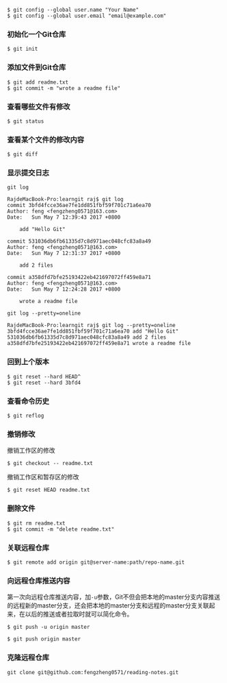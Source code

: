 

```
$ git config --global user.name "Your Name"
$ git config --global user.email "email@example.com"
```

### 初始化一个Git仓库
```
$ git init
```
### 添加文件到Git仓库
```
$ git add readme.txt
$ git commit -m "wrote a readme file"
```

### 查看哪些文件有修改
```
$ git status
```

### 查看某个文件的修改内容
```
$ git diff
```

### 显示提交日志
``git log``
```
RajdeMacBook-Pro:learngit raj$ git log
commit 3bfd4fcce36ae7fe1dd851fbf59f701c71a6ea70
Author: feng <fengzheng0571@163.com>
Date:   Sun May 7 12:39:43 2017 +0800

    add "Hello Git"

commit 531036db6fb61335d7c8d971aec048cfc83a8a49
Author: feng <fengzheng0571@163.com>
Date:   Sun May 7 12:31:37 2017 +0800

    add 2 files

commit a358dfd7bfe25193422eb421697072ff459e8a71
Author: feng <fengzheng0571@163.com>
Date:   Sun May 7 12:24:28 2017 +0800

    wrote a readme file

```

``git log --pretty=oneline``
```
RajdeMacBook-Pro:learngit raj$ git log --pretty=oneline
3bfd4fcce36ae7fe1dd851fbf59f701c71a6ea70 add "Hello Git"
531036db6fb61335d7c8d971aec048cfc83a8a49 add 2 files
a358dfd7bfe25193422eb421697072ff459e8a71 wrote a readme file
```

### 回到上个版本
```
$ git reset --hard HEAD^
$ git reset --hard 3bfd4
```

### 查看命令历史
```
$ git reflog
```

### 撤销修改  
撤销工作区的修改
```
$ git checkout -- readme.txt
```

撤销工作区和暂存区的修改
```
$ git reset HEAD readme.txt
```

### 删除文件
```
$ git rm readme.txt
$ git commit -m "delete readme.txt"
```

### 关联远程仓库
```
$ git remote add origin git@server-name:path/repo-name.git
```

### 向远程仓库推送内容
第一次向远程仓库推送内容，加``-u``参数，Git不但会把本地的master分支内容推送的远程新的master分支，还会把本地的master分支和远程的master分支关联起来，在以后的推送或者拉取时就可以简化命令。
```
$ git push -u origin master
```

```
$ git push origin master
```

### 克隆远程仓库
```
git clone git@github.com:fengzheng0571/reading-notes.git
```

